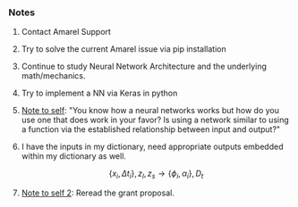 ### Notes
1. Contact Amarel Support
2. Try to solve the current Amarel issue via pip installation 
3. Continue to study Neural Network Architecture and the underlying math/mechanics.
4. Try to implement a NN via Keras in python
5. <u>Note to self</u>: "You know how a neural networks works but how do you use one that does work in your favor? Is using a network similar to using a function via the established relationship between input and output?"
6. I have the inputs in my dictionary, need appropriate outputs embedded within my dictionary as well.

	```math 
	\left\{x_{i}, \Delta t_i\right\}, z_{l}, z_{s} \rightarrow 
	\left\{\phi_{i}, \alpha_{i}\right\}, D_t 
	```

7. <u>Note to self 2</u>: Reread the grant proposal.